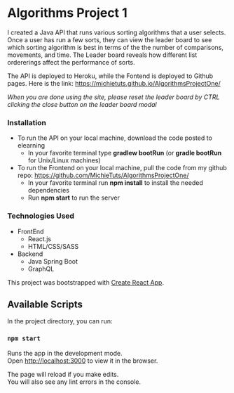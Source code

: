 # Algorithms Project 1
I created a Java API that runs various sorting algorithms that a user selects. Once a user has run a few sorts, they can view the leader board to see which sorting algorithm is best in terms of the the number of comparisons, movements, and time. The Leader board reveals how different list ordererings affect the performance of sorts.

The API is deployed to Heroku, while the Fontend is deployed to Github pages. Here is the link: https://michietuts.github.io/AlgorithmsProjectOne/

*When you are done using the site, please reset the leader board by CTRL clicking the close button on the leader board modal*

### Installation
- To run the API on your local machine, download the code posted to elearning
    - In your favorite terminal type **gradlew bootRun** (or **gradle bootRun** for Unix/Linux machines)
- To run the Frontend on your local machine, pull the code from my github repo: https://github.com/MichieTuts/AlgorithmsProjectOne/
    - In your favorite terminal run **npm install** to install the needed dependencies
    - Run **npm start** to run the server

### Technologies Used
- FrontEnd
    - React.js
    - HTML/CSS/SASS
- Backend
    - Java Spring Boot
    - GraphQL

This project was bootstrapped with [Create React App](https://github.com/facebook/create-react-app).

## Available Scripts

In the project directory, you can run:

### `npm start`

Runs the app in the development mode.<br />
Open [http://localhost:3000](http://localhost:3000) to view it in the browser.

The page will reload if you make edits.<br />
You will also see any lint errors in the console.

